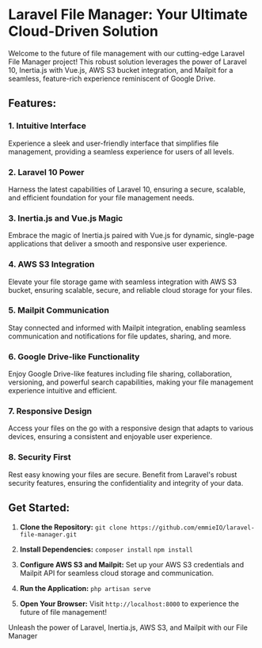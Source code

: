 # Laravel File Manager: Your Ultimate Cloud-Driven Solution

Welcome to the future of file management with our cutting-edge Laravel File Manager project! This robust solution leverages the power of Laravel 10, Inertia.js with Vue.js, AWS S3 bucket integration, and Mailpit for a seamless, feature-rich experience reminiscent of Google Drive.

## Features:

### 1. Intuitive Interface
   Experience a sleek and user-friendly interface that simplifies file management, providing a seamless experience for users of all levels.

### 2. Laravel 10 Power
   Harness the latest capabilities of Laravel 10, ensuring a secure, scalable, and efficient foundation for your file management needs.

### 3. Inertia.js and Vue.js Magic
   Embrace the magic of Inertia.js paired with Vue.js for dynamic, single-page applications that deliver a smooth and responsive user experience.

### 4. AWS S3 Integration
   Elevate your file storage game with seamless integration with AWS S3 bucket, ensuring scalable, secure, and reliable cloud storage for your files.

### 5. Mailpit Communication
   Stay connected and informed with Mailpit integration, enabling seamless communication and notifications for file updates, sharing, and more.

### 6. Google Drive-like Functionality
   Enjoy Google Drive-like features including file sharing, collaboration, versioning, and powerful search capabilities, making your file management experience intuitive and efficient.

### 7. Responsive Design
   Access your files on the go with a responsive design that adapts to various devices, ensuring a consistent and enjoyable user experience.

### 8. Security First
   Rest easy knowing your files are secure. Benefit from Laravel's robust security features, ensuring the confidentiality and integrity of your data.

## Get Started:

1. **Clone the Repository:**
```git clone https://github.com/emmieIO/laravel-file-manager.git```


2. **Install Dependencies:**
```composer install```
```npm install```

3. **Configure AWS S3 and Mailpit:**
Set up your AWS S3 credentials and Mailpit API for seamless cloud storage and communication.

4. **Run the Application:**
```php artisan serve```


5. **Open Your Browser:**
Visit `http://localhost:8000` to experience the future of file management!

Unleash the power of Laravel, Inertia.js, AWS S3, and Mailpit with our File Manager

